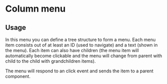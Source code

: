 # Column menu

## Usage
In this menu you can define a tree structure to form a menu. Each menu item consists out of at least an ID (used to navigate) and a text (shown in the menu). Each item can also have children (the menu item will automatically become clickable and the menu will change from parent with child to the child with grandchildren items).

The menu will respond to an click event and sends the item to a parent component. 

